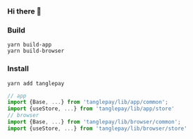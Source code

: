 ### Hi there 👋

<!--
**TanglePay/TanglePay** is a ✨ _special_ ✨ repository because its `README.md` (this file) appears on your GitHub profile.

Here are some ideas to get you started:

- 🔭 I’m currently working on ...
- 🌱 I’m currently learning ...
- 👯 I’m looking to collaborate on ...
- 🤔 I’m looking for help with ...
- 💬 Ask me about ...
- 📫 How to reach me: ...
- 😄 Pronouns: ...
- ⚡ Fun fact: ...
-->

### Build
```
yarn build-app
yarn build-browser
```

### Install
```
yarn add tanglepay
```
``` javascript
// app
import {Base, ...} from 'tanglepay/lib/app/common';
import {useStore, ...} from 'tanglepay/lib/app/store'
// browser
import {Base, ...} from 'tanglepay/lib/browser/common';
import {useStore, ...} from 'tanglepay/lib/browser/store'
```